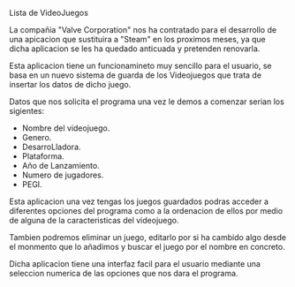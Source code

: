 Lista de VideoJuegos

La compañia "Valve Corporation" nos ha contratado para el desarrollo de una apicacion que sustituira a "Steam"
en los proximos meses, ya que dicha aplicacion se les ha quedado anticuada y pretenden renovarla.

Esta aplicacion tiene un funcionamineto muy sencillo para el usuario, se basa en un nuevo sistema de guarda
de los Videojuegos que trata de insertar los datos de dicho juego.

Datos que nos solicita el programa una vez le demos a comenzar serian los sigientes:

- Nombre del videojuego.
- Genero.
- DesarroLladora.
- Plataforma.
- Año de Lanzamiento.
- Numero de jugadores.
- PEGI.

Esta aplicacion una vez tengas los juegos guardados podras acceder a diferentes opciones
del programa como a la ordenacion de ellos por medio de alguna de la caracteristicas del
videojuego.

Tambien podremos eliminar un juego, editarlo por si ha cambido algo desde el monmento que lo añadimos
y buscar el juego por el nombre en concreto.

Dicha aplicacion tiene una interfaz facil para el usuario mediante una seleccion
numerica de las opciones que nos dara el programa.